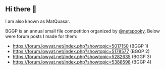 ## Hi there 👋

I am also known as MatQuasar.

BGGP is an annual small file competition organized by [@netspooky](https://github.com/netspooky).
Below were forum posts I made for them:
- https://forum.lowyat.net/index.php?showtopic=5017150 (BGGP 1)
- https://forum.lowyat.net/index.php?showtopic=5178577 (BGGP 2)
- https://forum.lowyat.net/index.php?showtopic=5282635 (BGGP 3)
- https://forum.lowyat.net/index.php?showtopic=5388598 (BGGP 4)
 
<!--
**flier-mate/flier-mate** is a ✨ _special_ ✨ repository because its `README.md` (this file) appears on your GitHub profile.

Here are some ideas to get you started:

- 🔭 I’m currently working on ...
- 🌱 I’m currently learning ...
- 👯 I’m looking to collaborate on ...
- 🤔 I’m looking for help with ...
- 💬 Ask me about ...
- 📫 How to reach me: ...
- 😄 Pronouns: ...
- ⚡ Fun fact: ...
-->
